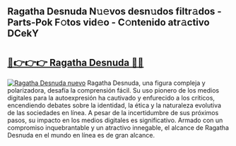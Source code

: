 ## Ragatha Desnuda N𝚞𝚎vos desn𝚞dos filtr𝚊dos - Parts-Pok F𝚘tos vid𝚎o - C𝚘ntenido atr𝚊ctivo DCekY

# <h2><a href="http://mb2b8x.tromn.icu/?c=Ragatha+Desnuda">🔗👉👉👉 Ragatha Desnuda 🔗🔗</a></h2>

[![Ragatha Desnuda nuevo](https://i.imgur.com/pEAQMta.gif)](http://mb2b8x.tromn.icu/?c=Ragatha+Desnuda)
Ragatha Desnuda, una figura compleja y polarizadora, desafía la comprensión fácil. Su uso pionero de los medios digitales para la autoexpresión ha cautivado y enfurecido a los críticos, encendiendo debates sobre la identidad, la ética y la naturaleza evolutiva de las sociedades en línea. A pesar de la incertidumbre de sus próximos pasos, su impacto en los medios digitales es significativo. Armado con un compromiso inquebrantable y un atractivo innegable, el alcance de Ragatha Desnuda en el mundo en línea es de gran alcance.

